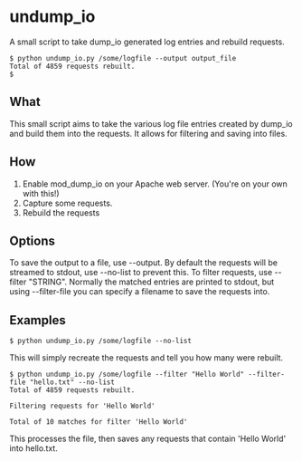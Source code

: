 # undump_io

A small script to take dump_io generated log entries and rebuild requests.

```
$ python undump_io.py /some/logfile --output output_file
Total of 4859 requests rebuilt.
$
```

## What

This small script aims to take the various log file entries created by dump_io and build them into the
requests. It allows for filtering and saving into files.

## How

1. Enable mod_dump_io on your Apache web server. (You're on your own with this!)
2. Capture some requests.
3. Rebuild the requests

## Options

To save the output to a file, use --output.
By default the requests will be streamed to stdout, use --no-list to prevent this.
To filter requests, use --filter "STRING". Normally the matched entries are printed to stdout, but using
  --filter-file you can specify a filename to save the requests into.

## Examples

```
$ python undump_io.py /some/logfile --no-list
```

This will simply recreate the requests and tell you how many were rebuilt.

```
$ python undump_io.py /some/logfile --filter "Hello World" --filter-file "hello.txt" --no-list
Total of 4859 requests rebuilt.

Filtering requests for 'Hello World'

Total of 10 matches for filter 'Hello World'
```

This processes the file, then saves any requests that contain 'Hello World' into hello.txt.
